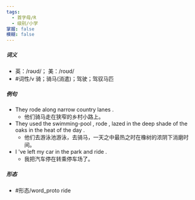 ```yaml
---
tags:
  - 首字母/R
  - 级别/小学
掌握: false
模糊: false
---
```

##### 词义
- 英：/rəʊd/； 美：/roʊd/
- #词性/v  骑；骑马(消遣)；驾驶；驾驭马匹
##### 例句
- They rode along narrow country lanes .
	- 他们骑马走在狭窄的乡村小路上。
- They used the swimming-pool , rode , lazed in the deep shade of the oaks in the heat of the day .
	- 他们去游泳池游泳，去骑马，一天之中最热之时在橡树的浓阴下消磨时间。
- I 've left my car in the park and ride .
	- 我把汽车停在转乘停车场了。
##### 形态
- #形态/word_proto ride
